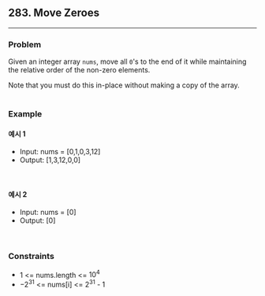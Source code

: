 ## 283. Move Zeroes
---
### Problem
Given an integer array `nums`, move all `0`'s to the end of it while maintaining the relative order of the non-zero elements.

Note that you must do this in-place without making a copy of the array.
<br>
<br>

### Example
#### 예시 1
- Input: nums = [0,1,0,3,12]
- Output: [1,3,12,0,0]
<br>

#### 예시 2
- Input: nums = [0]
- Output: [0]

<br>

### Constraints
- 1 <= nums.length <= $10^4$
- $-2^{31}$ <= nums[i] <= $2^{31}$ - 1
